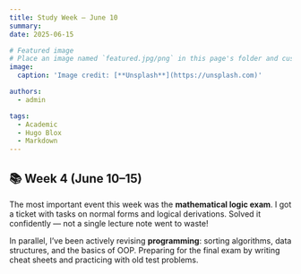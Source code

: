 ```yaml
---
title: Study Week — June 10
summary: 
date: 2025-06-15

# Featured image
# Place an image named `featured.jpg/png` in this page's folder and customize its options here.
image:
  caption: 'Image credit: [**Unsplash**](https://unsplash.com)'

authors:
  - admin

tags:
  - Academic
  - Hugo Blox
  - Markdown
---
```


## 📚 Week 4 (June 10–15)

The most important event this week was the **mathematical logic exam**. I got a ticket with tasks on normal forms and logical derivations. Solved it confidently — not a single lecture note went to waste!

In parallel, I’ve been actively revising **programming**: sorting algorithms, data structures, and the basics of OOP. Preparing for the final exam by writing cheat sheets and practicing with old test problems.

